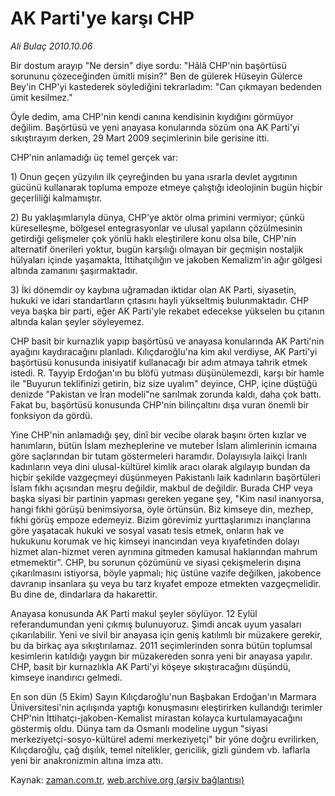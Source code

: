 # AK Parti'ye karşı CHP

*Ali Bulaç 2010.10.06*

<td class="columnist-detail">
<p>Bir dostum arayıp "Ne dersin" diye sordu: "Hâlâ CHP'nin başörtüsü sorununu çözeceğinden ümitli misin?" Ben de gülerek Hüseyin Gülerce Bey'in CHP'yi kastederek söylediğini tekrarladım: "Can çıkmayan bedenden ümit kesilmez."</p>
<p>
<div id="haberMetinDiv">
<p>Öyle dedim, ama CHP'nin kendi canına kendisinin kıydığını görmüyor değilim. Başörtüsü ve yeni anayasa konularında sözüm ona AK Parti'yi sıkıştırayım derken, 29 Mart 2009 seçimlerinin bile gerisine itti.
<p>CHP'nin anlamadığı üç temel gerçek var:
<p>1) Onun geçen yüzyılın ilk çeyreğinden bu yana ısrarla devlet aygıtının gücünü kullanarak topluma empoze etmeye çalıştığı ideolojinin bugün hiçbir geçerliliği kalmamıştır.
<p>2) Bu yaklaşımlarıyla dünya, CHP'ye aktör olma primini vermiyor; çünkü küreselleşme, bölgesel entegrasyonlar ve ulusal yapıların çözülmesinin getirdiği gelişmeler çok yönlü haklı eleştirilere konu olsa bile, CHP'nin alternatif önerileri yoktur, bugün karşılığı olmayan bir geçmişin nostaljik hülyaları içinde yaşamakta, İttihatçılığın ve jakoben Kemalizm'in ağır gölgesi altında zamanını şaşırmaktadır.
<p>3) İki dönemdir oy kaybına uğramadan iktidar olan AK Parti, siyasetin, hukuki ve idari standartların çıtasını hayli yükseltmiş bulunmaktadır. CHP veya başka bir parti, eğer AK Parti'yle rekabet edecekse yükselen bu çıtanın altında kalan şeyler söyleyemez.
<p>CHP basit bir kurnazlık yapıp başörtüsü ve anayasa konularında AK Parti'nin ayağını kaydıracağını planladı. Kılıçdaroğlu'na kim akıl verdiyse, AK Parti'yi başörtüsü konusunda inisiyatif kullanacağı bir adım atmaya tahrik etmek istedi. R. Tayyip Erdoğan'ın bu blöfü yutması düşünülemezdi, karşı bir hamle ile "Buyurun teklifinizi getirin, biz size uyalım" deyince, CHP, içine düştüğü denizde "Pakistan ve İran modeli"ne sarılmak zorunda kaldı, daha çok battı. Fakat bu, başörtüsü konusunda CHP'nin bilinçaltını dışa vuran önemli bir fonksiyon da gördü.
<p>Yine CHP'nin anlamadığı şey, dinî bir vecibe olarak başını örten kızlar ve hanımların, bütün İslam mezheplerine ve muteber İslam alimlerinin icmaına göre saçlarından bir tutam göstermeleri haramdır. Dolayısıyla laikçi İranlı kadınların veya dini ulusal-kültürel kimlik aracı olarak algılayıp bundan da hiçbir şekilde vazgeçmeyi düşünmeyen Pakistanlı laik kadınların başörtüleri İslam fıkhı açısından meşru değildir, makbul de değildir. Burada CHP veya başka siyasi bir partinin yapması gereken yegane şey, "Kim nasıl inanıyorsa, hangi fıkhi görüşü benimsiyorsa, öyle örtünsün. Biz kimseye din, mezhep, fıkhi görüş empoze edemeyiz. Bizim görevimiz yurttaşlarımızı inançlarına göre yaşatacak hukuki ve sosyal vasatı tesis etmek, onların hak ve hukukunu korumak ve hiç kimseyi inancından veya kıyafetinden dolayı hizmet alan-hizmet veren ayrımına gitmeden kamusal haklarından mahrum etmemektir". CHP, bu sorunun çözümünü ve siyasi çekişmelerin dışına çıkarılmasını istiyorsa, böyle yapmalı; hiç üstüne vazife değilken, jakobence davranıp insanlara şu veya bu tarz kıyafet empoze etmekten vazgeçmelidir. Bu dine de, dindarlara da hakarettir.
<p>Anayasa konusunda AK Parti makul şeyler söylüyor. 12 Eylül referandumundan yeni çıkmış bulunuyoruz. Şimdi ancak uyum yasaları çıkarılabilir. Yeni ve sivil bir anayasa için geniş katılımlı bir müzakere gerekir, bu da birkaç aya sıkıştırılamaz. 2011 seçimlerinden sonra bütün toplumsal kesimlerin katıldığı yaygın bir müzakereden sonra yeni bir anayasa yapılır. CHP, basit bir kurnazlıkla AK Parti'yi köşeye sıkıştıracağını düşündü, kimseye inandırıcı gelmedi.
<p>En son dün (5 Ekim) Sayın Kılıçdaroğlu'nun Başbakan Erdoğan'ın Marmara Üniversitesi'nin açılışında yaptığı konuşmasını eleştirirken kullandığı terimler CHP'nin İttihatçı-jakoben-Kemalist mirastan kolayca kurtulamayacağını göstermiş oldu. Dünya tam da Osmanlı modeline uygun "siyasi merkeziyetçi-sosyo-kültürel ademi merkeziyetçi" bir yöne doğru evrilirken, Kılıçdaroğlu, çağ dışılık, temel nitelikler, gericilik, gizli gündem vb. laflarla yeni bir anakronizmin altına imza attı. </p></p></p></p></p></p></p></p></p></div>
</p>
<a href="http://web.archive.org/web/20101225014558/mailto:a.bulac@zaman.com.tr">
</a></td>

Kaynak: [zaman.com.tr](http://zaman.com.tr/yazar.do?yazino=1036424), [web.archive.org (arşiv bağlantısı)](http://web.archive.org/web/20101225014558/http://zaman.com.tr/yazar.do?yazino=1036424)
